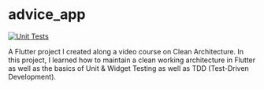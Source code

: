 # advice_app

[![Unit Tests](https://github.com/NightmindOfficial/advice_app/actions/workflows/unit-testing.yaml/badge.svg)](https://github.com/NightmindOfficial/advice_app/actions/workflows/unit-testing.yaml)

A Flutter project I created along a video course on Clean Architecture. In this project, I learned how to maintain a clean working architecture in Flutter as well as the basics of Unit & Widget Testing as well as TDD (Test-Driven Development).


